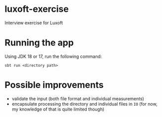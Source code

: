 # luxoft-exercise
Interview exercise for Luxoft

# Running the app
Using JDK 18 or 17, run the following command:

```sbt run <directory path>```

# Possible improvements

- validate the input (both file format and individual measurements)
- encapsulate processing the directory and individual files in `IO`
  (for now, my knowledge of that is quite limited though)